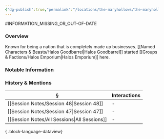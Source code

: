 ```yaml
---
{"dg-publish":true,"permalink":"/locations/the-maryhollows/the-maryhollows/","tags":["Undiscovered"],"updated":"2025-09-20T17:32:23.441+01:00"}
---
```


#INFORMATION_MISSING_OR_OUT-OF-DATE 
### Overview
Known for being a nation that is completely made up businesses. [[Named Characters & Beasts/Halos Goodbarrel\|Halos Goodbarrel]] started [[Groups & Factions/Halos Emporium\|Halos Emporium]] here.

### Notable Information


### History & Mentions
| §                                               | Interactions |
| ----------------------------------------------- | ------------ |
| [[Session Notes/Session 48\|Session 48]]     | \-           |
| [[Session Notes/Session 47\|Session 47]]     | \-           |
| [[Session Notes/All Sessions\|All Sessions]] | \-           |

{ .block-language-dataview}